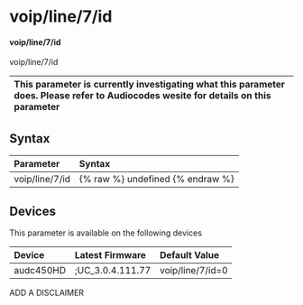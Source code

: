 ﻿---
description: voip/line/7/id
search: false
---

# voip/line/7/id

#### voip/line/7/id

voip/line/7/id


| This parameter is currently investigating what this parameter does. Please refer to Audiocodes wesite for details on this parameter | 
| :--- |

## Syntax
| Parameter | Syntax |
| :--- | :--- |
|voip/line/7/id | {% raw %} undefined {% endraw %}|

## Devices
This parameter is available on the following devices

| Device | Latest Firmware | Default Value |
|:---|:---|:---|
| audc450HD | ;UC_3.0.4.111.77 | voip/line/7/id=0 

ADD A DISCLAIMER

